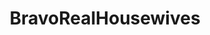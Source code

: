 ---
title: BravoRealHousewives
crosslinks:
- youtubefactsbot
- IAmA
- autourbanbot
- livven
- anti_gif_bot
- john_yukis_bots
- AskReddit
- '2013'
- youtubot
- u_imguralbumbot
- tmsbmeta
- Baking
- MassdropBot
- funny
- ProCSS
- botpopularitybot
- MauraMurrayCase
- SkincareAddiction
- Drama
- alotabot
---